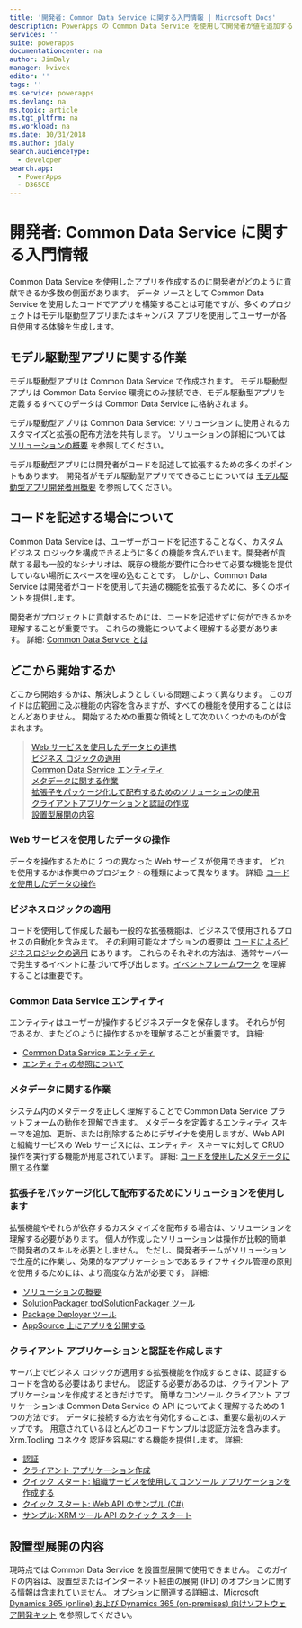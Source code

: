 ```yaml
---
title: '開発者: Common Data Service に関する入門情報 | Microsoft Docs'
description: PowerApps の Common Data Service を使用して開発者が値を追加する方法を学習します。
services: ''
suite: powerapps
documentationcenter: na
author: JimDaly
manager: kvivek
editor: ''
tags: ''
ms.service: powerapps
ms.devlang: na
ms.topic: article
ms.tgt_pltfrm: na
ms.workload: na
ms.date: 10/31/2018
ms.author: jdaly
search.audienceType:
  - developer
search.app:
  - PowerApps
  - D365CE
---
```


# <a name="developers-get-started-with-common-data-service"></a>開発者: Common Data Service に関する入門情報

Common Data Service を使用したアプリを作成するのに開発者がどのように貢献できるか多数の側面があります。 データ ソースとして Common Data Service を使用したコードでアプリを構築することは可能ですが、多くのプロジェクトはモデル駆動型アプリまたはキャンバス アプリを使用してユーザーが各自使用する体験を生成します。 

## <a name="working-with-model-driven-apps"></a>モデル駆動型アプリに関する作業

モデル駆動型アプリは Common Data Service で作成されます。 モデル駆動型アプリは Common Data Service 環境にのみ接続でき、モデル駆動型アプリを定義するすべてのデータは Common Data Service に格納されます。

モデル駆動型アプリは Common Data Service: ソリューション に使用されるカスタマイズと拡張の配布方法を共有します。 ソリューションの詳細については [ソリューションの概要](introduction-solutions.md) を参照してください。

モデル駆動型アプリには開発者がコードを記述して拡張するための多くのポイントもあります。 開発者がモデル駆動型アプリでできることについては [モデル駆動型アプリ開発者用概要](../model-driven-apps/overview.md) を参照してください。

## <a name="understand-when-to-write-code"></a>コードを記述する場合について

Common Data Service は、ユーザーがコードを記述することなく、カスタム ビジネス ロジックを構成できるように多くの機能を含んでいます。開発者が貢献する最も一般的なシナリオは、既存の機能が要件に合わせて必要な機能を提供していない場所にスペースを埋め込むことです。 しかし、Common Data Service は開発者がコードを使用して共通の機能を拡張するために、多くのポイントを提供します。

開発者がプロジェクトに貢献するためには、コードを記述せずに何ができるかを理解することが重要です。 これらの機能についてよく理解する必要があります。 詳細: [Common Data Service とは](../../maker/common-data-service/data-platform-intro.md)

## <a name="where-to-begin"></a>どこから開始するか

どこから開始するかは、解決しようとしている問題によって異なります。 このガイドは広範囲に及ぶ機能の内容を含みますが、すべての機能を使用することはほとんどありません。 開始するための重要な領域として次のいくつかのものが含まれます。

> [Web サービスを使用したデータとの連携](#work-with-data-using-web-services)<br/>
> [ビジネス ロジックの適用](#applying-business-logic)<br/>
> [Common Data Service エンティティ](#cds-for-apps-entities)<br/>
> [メタデータに関する作業](#work-with-metadata)<br/>
> [拡張子をパッケージ化して配布するためのソリューションの使用](#use-solutions-to-package-and-distribute-extensions)<br/>
> [クライアントアプリケーションと認証の作成](#create-client-applications-and-authentication)<br/>
> [設置型展開の内容](#content-for-on-premises-deployments)<br/>

### <a name="work-with-data-using-web-services"></a>Web サービスを使用したデータの操作

データを操作するために 2 つの異なった Web サービスが使用できます。 どれを使用するかは作業中のプロジェクトの種類によって異なります。 詳細: [コードを使用したデータの操作](work-with-data-cds.md)

### <a name="applying-business-logic"></a>ビジネスロジックの適用

コードを使用して作成した最も一般的な拡張機能は、ビジネスで使用されるプロセスの自動化を含みます。 その利用可能なオプションの概要は [コードによるビジネスロジックの適用](apply-business-logic-with-code.md) にあります。 これらのそれぞれの方法は、通常サーバーで発生するイベントに基づいて呼び出します。[イベントフレームワーク](event-framework.md) を理解することは重要です。

### <a name="common-data-service-entities"></a>Common Data Service エンティティ

エンティティはユーザーが操作するビジネスデータを保存します。 それらが何であるか、またどのように操作するかを理解することが重要です。
詳細:

- [Common Data Service エンティティ](entities.md)
- [エンティティの参照について](reference/about-entity-reference.md)

### <a name="work-with-metadata"></a>メタデータに関する作業

システム内のメタデータを正しく理解することで Common Data Service プラットフォームの動作を理解できます。 メタデータを定義するエンティティ スキーマを追加、更新、または削除するためにデザイナを使用しますが、Web API と組織サービスの Web サービスには、エンティティ スキーマに対して CRUD 操作を実行する機能が用意されています。 詳細: [コードを使用したメタデータに関する作業](metadata-services.md) 

### <a name="use-solutions-to-package-and-distribute-extensions"></a>拡張子をパッケージ化して配布するためにソリューションを使用します

拡張機能やそれらが依存するカスタマイズを配布する場合は、ソリューションを理解する必要があります。 個人が作成したソリューションは操作が比較的簡単で開発者のスキルを必要としません。 ただし、開発者チームがソリューションで生産的に作業し、効果的なアプリケーションであるライフサイクル管理の原則を使用するためには、より高度な方法が必要です。 詳細:

 - [ソリューションの概要](introduction-solutions.md)
 - [SolutionPackager toolSolutionPackager ツール](compress-extract-solution-file-solutionpackager.md)
 - [Package Deployer ツール](./package-deployer/create-packages-package-deployer.md)
 - [AppSource 上にアプリを公開する](publish-app-appsource.md)

### <a name="create-client-applications-and-authentication"></a>クライアント アプリケーションと認証を作成します

サーバ上でビジネス ロジックが適用する拡張機能を作成するときは、認証するコードを含める必要はありません。 認証する必要があるのは、クライアント アプリケーションを作成するときだけです。 簡単なコンソール クライアント アプリケーションは Common Data Service の API についてよく理解するための 1 つの方法です。 データに接続する方法を有効化することは、重要な最初のステップです。 用意されているほとんどのコードサンプルは認証方法を含みます。 Xrm.Tooling コネクタ 認証を容易にする機能を提供します。 詳細:

- [認証](authentication.md)
- [クライアント アプリケーション作成](connect-cds.md)
- [クイック スタート: 組織サービスを使用してコンソール アプリケーションを作成する](org-service/quick-start-org-service-console-app.md)
- [クイック スタート: Web API のサンプル (C#)](webapi/quick-start-console-app-csharp.md)
- [サンプル: XRM ツール API のクイック スタート](xrm-tooling/sample-quick-start-xrm-tooling-api.md)

## <a name="content-for-on-premises-deployments"></a>設置型展開の内容

現時点では Common Data Service を設置型展開で使用できません。 このガイドの内容は、設置型またはインターネット経由の展開 (IFD) のオプションに関する情報は含まれていません。 オプションに関連する詳細は、[Microsoft Dynamics 365 (online) および Dynamics 365 (on-premises) 向けソフトウェア開発キット](https://msdn.microsoft.com/library/hh547453.aspx) を参照してください。